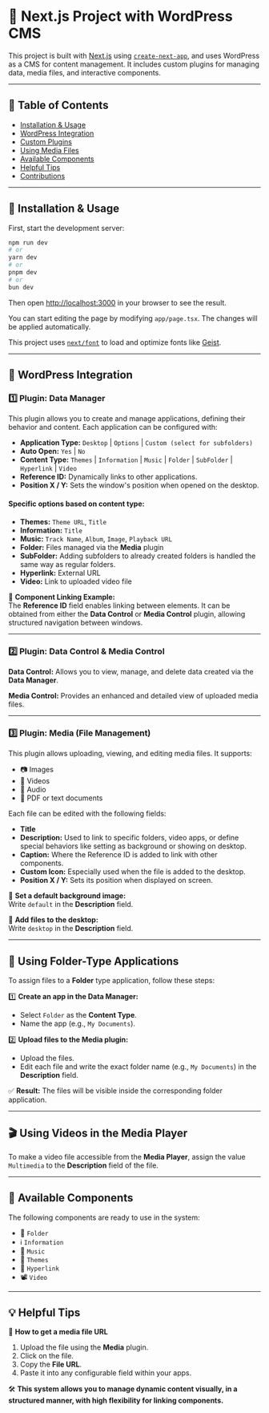 # 📌 Next.js Project with WordPress CMS

This project is built with [Next.js](https://nextjs.org) using [`create-next-app`](https://nextjs.org/docs/app/api-reference/cli/create-next-app), and uses WordPress as a CMS for content management. It includes custom plugins for managing data, media files, and interactive components.

---

## 📖 Table of Contents

* [Installation & Usage](#installation--usage)
* [WordPress Integration](#wordpress-integration)
* [Custom Plugins](#custom-plugins)
* [Using Media Files](#using-media-files)
* [Available Components](#available-components)
* [Helpful Tips](#helpful-tips)
* [Contributions](#contributions)

---

## 🚀 Installation & Usage

First, start the development server:

```bash
npm run dev
# or
yarn dev
# or
pnpm dev
# or
bun dev
```

Then open [http://localhost:3000](http://localhost:3000) in your browser to see the result.

You can start editing the page by modifying `app/page.tsx`. The changes will be applied automatically.

This project uses [`next/font`](https://nextjs.org/docs/app/building-your-application/optimizing/fonts) to load and optimize fonts like [Geist](https://vercel.com/font).

---

## 🔌 WordPress Integration

### 1️⃣ Plugin: Data Manager

This plugin allows you to create and manage applications, defining their behavior and content. Each application can be configured with:

* **Application Type:** `Desktop` | `Options` | `Custom (select for subfolders)`
* **Auto Open:** `Yes` | `No`
* **Content Type:** `Themes` | `Information` | `Music` | `Folder` | `SubFolder` | `Hyperlink` | `Video`
* **Reference ID:** Dynamically links to other applications.
* **Position X / Y:** Sets the window's position when opened on the desktop.

#### Specific options based on content type:

* **Themes:** `Theme URL`, `Title`
* **Information:** `Title`
* **Music:** `Track Name`, `Album`, `Image`, `Playback URL`
* **Folder:** Files managed via the **Media** plugin
* **SubFolder:** Adding subfolders to already created folders is handled the same way as regular folders.
* **Hyperlink:** External URL
* **Video:** Link to uploaded video file

📌 **Component Linking Example:**  
The **Reference ID** field enables linking between elements. It can be obtained from either the **Data Control** or **Media Control** plugin, allowing structured navigation between windows.

---

### 2️⃣ Plugin: Data Control & Media Control

**Data Control:** Allows you to view, manage, and delete data created via the **Data Manager**.

**Media Control:** Provides an enhanced and detailed view of uploaded media files.

---

### 3️⃣ Plugin: Media (File Management)

This plugin allows uploading, viewing, and editing media files. It supports:

* 📷 Images  
* 🎥 Videos  
* 🎵 Audio  
* 📄 PDF or text documents

Each file can be edited with the following fields:

* **Title**
* **Description:** Used to link to specific folders, video apps, or define special behaviors like setting as background or showing on desktop.
* **Caption:** Where the Reference ID is added to link with other components.
* **Custom Icon:** Especially used when the file is added to the desktop.
* **Position X / Y:** Sets its position when displayed on screen.

📌 **Set a default background image:**  
Write `default` in the **Description** field.

📌 **Add files to the desktop:**  
Write `desktop` in the **Description** field.

---

## 📁 Using Folder-Type Applications

To assign files to a **Folder** type application, follow these steps:

1️⃣ **Create an app in the Data Manager:**

* Select `Folder` as the **Content Type**.
* Name the app (e.g., `My Documents`).

2️⃣ **Upload files to the Media plugin:**

* Upload the files.
* Edit each file and write the exact folder name (e.g., `My Documents`) in the **Description** field.

✅ **Result:** The files will be visible inside the corresponding folder application.

---

## 🎬 Using Videos in the Media Player

To make a video file accessible from the **Media Player**, assign the value `Multimedia` to the **Description** field of the file.

---

## 🧩 Available Components

The following components are ready to use in the system:

* 📁 `Folder`  
* ℹ `Information`  
* 🎵 `Music`  
* 🎨 `Themes`  
* 🔗 `Hyperlink`  
* 📽 `Video`  

---

## 💡 Helpful Tips

🔹 **How to get a media file URL**

1. Upload the file using the **Media** plugin.  
2. Click on the file.  
3. Copy the **File URL**.  
4. Paste it into any configurable field within your apps.

🛠 **This system allows you to manage dynamic content visually, in a structured manner, with high flexibility for linking components.**
